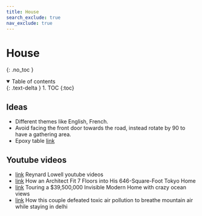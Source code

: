 ```yaml
---
title: House
search_exclude: true
nav_exclude: true
---
```


<!-- prettier-ignore-start -->
# House
{: .no_toc }

<details open markdown="block">
  <summary>
    Table of contents
  </summary>
  {: .text-delta }
1. TOC
{:toc}
</details>

<!-- prettier-ignore-end -->

## Ideas

-   Different themes like English, French.
-   Avoid facing the front door towards the road, instead rotate by 90 to have a gathering area.
-   Epoxy table [link](https://www.youtube.com/@BlacktailStudio/videos)

## Youtube videos

-   [link](https://www.youtube.com/@reynardlowell/videos) Reynard Lowell youtube videos
-   [link](https://www.youtube.com/watch?v=Wgw9tBynJck) How an Architect Fit 7 Floors into His 646-Square-Foot Tokyo Home
-   [link](https://www.youtube.com/watch?v=TIpZbyMtbxg) Touring a $39,500,000 Invisible Modern Home with crazy ocean views
-   [link](https://www.youtube.com/watch?v=3l8G2ZViF9A&list=PLZbK8Oau948NtZnGRaP8GhqQgf88KdCOS&index=44) How this couple defeated toxic air pollution to breathe mountain air while staying in delhi

